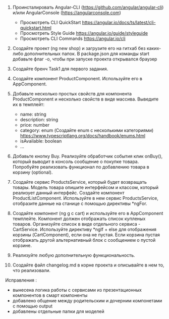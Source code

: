 1. Проинсталировать Angular-CLI (https://github.com/angular/angular-cli) 
   и/или AngularConsole (https://angularconsole.com)
    - Просмотреть CLI QuickStart https://angular.io/docs/ts/latest/cli-quickstart.html
    - Просмотреть Style Guide https://angular.io/guide/styleguide
    - Просмотреть СLI Commands https://angular.io/cli
2. Создайте проект (ng new shop) и загрузите его на гитхаб без каких-либо дополнительных папок.
   В package.json для команды start добавьте флаг -o, чтобы при запуске проекта открывался браузер

3. Создайте бренч Task1 для первого задания.

4. Создайте компонент ProductComponent. Используйте его в AppComponent.
3. Добавьте несколько простых свойств для компонента ProductComponent и несколько свойств в виде массива. Выведите их в темплейт:
    - name: string
    - description: string
    - price: number
    - category: enum (Создайте enum с несколькими категориями) https://www.typescriptlang.org/docs/handbook/enums.html
    - isAvailable: boolean
    - ...

5. Добавьте кнопку Buy. Реализуйте обработчик события клик onBuy(), который выводит в консоль сообщение о покупке товара.
   Попробуйте реализовать функционал по добавлению товара в корзину (optional).

6. Создайте сервис ProductsService, который будет возвращать товары. Модель товара опишите интерфейсом и классом, который реализует данный интерфейс.
   Создайте компонент ProductListComponent. Используйте в нем сервис ProductsService, отобразите данные на станице c помощью директивы *ngFor.


7. Создайте компонент (ng g c cart) и используйте его в AppComponent темплейте. Компонент должен отображать список купленых товаров. 
Организуйте список в виде отдельного сервиса - CartService.  Используйте директиву *ngIf + else для отображения корзины (CartComponent), если она не пустая.
Если корзина пустая отображать другой альтернативный блок с сообщением о пустой корзине.

8. Реализуйте любую дополнительную функциональность.

9. Создайте файл changelog.md в корне проекта и описывайте в нем то, что реализовали.


Исправления :
- вынесена логика работы с сервисами из презентационных компонентов в смарт компоненты
- добавлено общение между родительским и дочерним компонетами с помощью output
- добавлены отдельные папки для моделей 